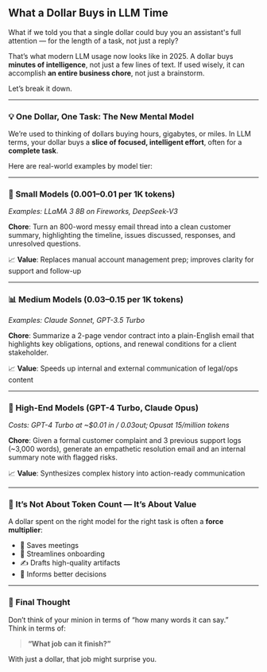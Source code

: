 ## What a Dollar Buys in LLM Time

What if we told you that a single dollar could buy you an assistant's full attention — for the length of a task, not just a reply?

That’s what modern LLM usage now looks like in 2025. A dollar buys **minutes of intelligence**, not just a few lines of text. If used wisely, it can accomplish **an entire business chore**, not just a brainstorm.

Let’s break it down.

---

### 💡 One Dollar, One Task: The New Mental Model

We’re used to thinking of dollars buying hours, gigabytes, or miles. In LLM terms, your dollar buys a **slice of focused, intelligent effort**, often for a **complete task**.

Here are real-world examples by model tier:

---

### 🧮 Small Models ($0.001–$0.01 per 1K tokens)
*Examples: LLaMA 3 8B on Fireworks, DeepSeek-V3*

**Chore**: Turn an 800-word messy email thread into a clean customer summary, highlighting the timeline, issues discussed, responses, and unresolved questions.

📈 **Value**: Replaces manual account management prep; improves clarity for support and follow-up  

---

### 📊 Medium Models ($0.03–$0.15 per 1K tokens)
*Examples: Claude Sonnet, GPT-3.5 Turbo*

**Chore**: Summarize a 2-page vendor contract into a plain-English email that highlights key obligations, options, and renewal conditions for a client stakeholder.

📈 **Value**: Speeds up internal and external communication of legal/ops content  

---

### 🧠 High-End Models (GPT-4 Turbo, Claude Opus)
*Costs: GPT-4 Turbo at ~$0.01 in / $0.03 out; Opus at ~$15/million tokens*

**Chore**: Given a formal customer complaint and 3 previous support logs (~3,000 words), generate an empathetic resolution email and an internal summary note with flagged risks.

📈 **Value**: Synthesizes complex history into action-ready communication  

---

### 🧠 It’s Not About Token Count — It’s About Value

A dollar spent on the right model for the right task is often a **force multiplier**:

- 💼 Saves meetings
- 📎 Streamlines onboarding
- ✍️ Drafts high-quality artifacts
- 🧭 Informs better decisions

---

### 💬 Final Thought

Don’t think of your minion in terms of “how many words it can say.”  
Think in terms of:  
> **“What job can it finish?”**

With just a dollar, that job might surprise you.